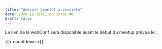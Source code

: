 ```yaml
---
title: "Webconf bientôt accessible"
date: 2020-12-29T11:03:29+01:00
draft: false
---
```


Le lien de la webConf sera disponible avant le début du meetup prévue le :

{{< countdown >}}
